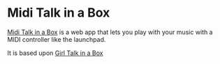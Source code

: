 # Midi Talk in a Box

[Midi Talk in a Box](http://static.echonest.com/miditalkinabox/index.html "") 
is a web app that lets you play with your music with a MIDI controller like
the launchpad. 


It is based upon
[Girl Talk in a Box](http://static.echonest.com/girltalkinabox/index.html "") 

